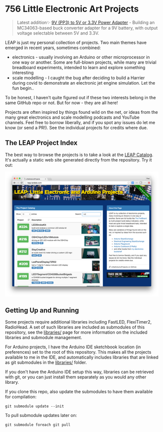 # 756 Little Electronic Art Projects

> Latest addition:sparkles: [9V (PP3) to 5V or 3.3V Power Adapter](./Electronics101/Power/pp3power) - Building an MC34063-based buck converter adapter for a 9V battery, with output voltage selectable between 5V and 3.3V.

LEAP is just my personal collection of projects.
Two main themes have emerged in recent years, sometimes combined:

* electronics - usually involving an Arduino or other microprocessor in one way or another. Some are full-blown projects, while many are trivial breadboard experiments, intended to learn and explore something interesting
* scale modelling - I caught the bug after deciding to build a Harrier during covid to demonstrate an electronic jet engine simulation. Let the fun begin..

To be honest, I haven't quite figured out if these two interests belong in the same
GitHub repo or not. But for now - they are all here!

Projects are often inspired by things found wild on the net,
or ideas from the many great electronics and scale modelling podcasts and YouTube channels.
Feel free to borrow liberally, and if you spot any issues do let me know (or send a PR!).
See the individual projects for credits where due.

## The LEAP Project Index

The best way to browse the projects is to take a look at the
[LEAP Catalog](https://leap.tardate.com/).
It's actually a static web site generated directly from the repository. Try it out:

[![leap-splash](./catalog/assets/images/leap-splash.png?raw=true)](https://leap.tardate.com/)

## Getting Up and Running

Some projects require additional libraries including FastLED, FlexiTimer2, RadioHead.
A set of such libraries are included as submodules of this repository,
see the [libraries/](./libraries) page for more information on the included libraries and submodule management.

For Arduino projects, I have the Arduino IDE sketchbook location (in preferences) set to the root of this repository.
This makes all the projects available to me in the IDE, and automatically includes libraries
that are linked as git submodules in the [libraries/](./libraries) folder.

If you don't have the Arduino IDE setup this way, libraries can be retrieved with git,
or you can just install them separately as you would any other library.

If you clone this repo, also update the submodules to have them available for compilation:

    git submodule update --init

To pull submodule updates later on:

    git submodule foreach git pull
